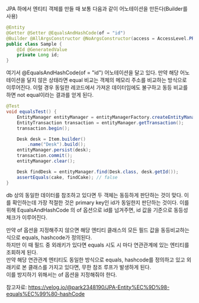 JPA 하에서 엔티티 객체를 만들 때 보통 다음과 같이 어노테이션을 만든다(Builder를 사용)

```java
@Entity
@Getter @Setter @EqualsAndHashCode(of = "id")
@Builder @AllArgsConstructor @NoArgsConstructor(access = AccessLevel.PROTECTED)
public class Sample {
    @Id @GeneratedValue
    private Long id;
}
```

여기서 @EqualsAndHashCode(of = "id") 어노테이션을 달고 있다.
만약 해당 어노테이션을 달지 않은 상태라면 equal 비교는 객체의 메모리 주소를 비교하는 방식으로 이루어진다.
이럴 경우 동일한 레코드에서 가져온 데이터임에도 불구하고 동등 비교를 하면 not equal이라는 결과를 얻게 된다.

```java
@Test
void equalsTest() {
    EntityManager entityManager = entityManagerFactory.createEntityManager();
    EntityTransaction transaction = entityManager.getTransaction();
    transaction.begin();

    Desk desk = Item.builder()
        .name("Desk").build();
    entityManager.persist(desk);
    transaction.commit();
    entityManager.clear();

    Desk findDesk = entityManager.find(Desk.class, desk.getId());
    assertEquals(cake, findCake); // false
}
```

db 상의 동일한 데이터를 참조하고 있다면 두 객체는 동등하게 판단하는 것이 맞다. 이를 확인하는데 가장 적절한 것은 primary key인 id가 동일한지 판단하는 것이다.
이를 위해 EqualsAndHashCode 의 of 옵션으로 id를 넘겨주면, id 값을 기준으로 동등성 체크가 이루어진다.

만약 of 옵션을 지정해주지 않으면 해당 엔티티 클래스의 모든 필드 값을 동등비교하는 식으로 equals, hashcode가 정의된다.  
하지만 이 때 필드 중 외래키가 있다면 equals 시도 시 마다 연관관계에 있는 엔티티를 조회하게 된다.  
만약 해당 연관관계 엔티티도 동일한 방식으로 equals, hashcode를 정의하고 있고 외래키로 본 클래스를 가지고 있다면, 무한 참조 루프가 발생하게 된다.  
이를 방지하기 위해서는 of 옵션을 지정해줘야 한다.

참고자료: https://velog.io/@park2348190/JPA-Entity%EC%9D%98-equals%EC%99%80-hashCode
